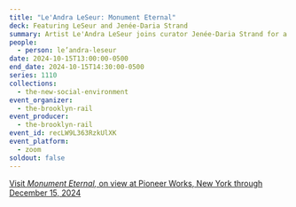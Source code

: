 ```yaml
---
title: "Le'Andra LeSeur: Monument Eternal"
deck: Featuring LeSeur and Jenée-Daria Strand
summary: Artist Le'Andra LeSeur joins curator Jenée-Daria Strand for a conversation.
people:
  - person: le’andra-leseur
date: 2024-10-15T13:00:00-0500
end_date: 2024-10-15T14:30:00-0500
series: 1110
collections:
  - the-new-social-environment
event_organizer:
  - the-brooklyn-rail
event_producer:
  - the-brooklyn-rail
event_id: recLW9L363RzkUlXK
event_platform:
  - zoom
soldout: false
---
```

[V﻿isit *Monument Eternal,* on view at Pioneer Works, New York through December 15, 2024](https://pioneerworks.org/exhibitions/le-andra-leseur-monument-eternal)